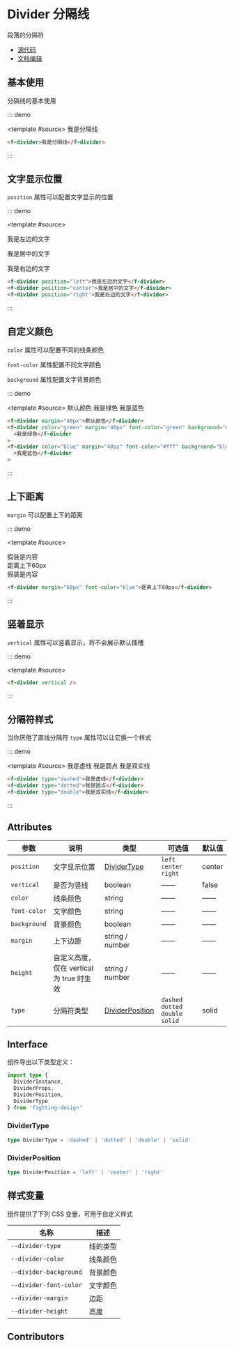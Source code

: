 # Divider 分隔线

段落的分隔符

- [源代码](https://github.com/FightingDesign/fighting-design/tree/master/packages/fighting-design/divider)
- [文档编辑](https://github.com/FightingDesign/fighting-design/blob/master/docs/components/divider.md)

## 基本使用

分隔线的基本使用

::: demo

<template #source>
<f-divider margin="20px">我是分隔线</f-divider>
</template>

```html
<f-divider>我是分隔线</f-divider>
```

:::

## 文字显示位置

`position` 属性可以配置文字显示的位置

::: demo

<template #source>

<p/>
<f-divider position='left'>我是左边的文字</f-divider>
<p/>
<f-divider position='center'>我是居中的文字</f-divider>
<p/>
<f-divider position='right'>我是右边的文字</f-divider>
<p/>
</template>

```html
<f-divider position="left">我是左边的文字</f-divider>
<f-divider position="center">我是居中的文字</f-divider>
<f-divider position="right">我是右边的文字</f-divider>
```

:::

## 自定义颜色

`color` 属性可以配置不同的线条颜色

`font-color` 属性配置不同文字颜色

`background` 属性配置文字背景颜色

::: demo

<template #source>
<f-divider margin="40px">默认颜色</f-divider>
<f-divider color="green" margin="40px" font-color="green" background="#eee">我是绿色</f-divider>
<f-divider color="blue" margin="40px" font-color="#fff" background="blue">我是蓝色</f-divider>

</template>

```html
<f-divider margin="40px">默认颜色</f-divider>
<f-divider color="green" margin="40px" font-color="green" background="#eee"
  >我是绿色</f-divider
>
<f-divider color="blue" margin="40px" font-color="#fff" background="blue"
  >我是蓝色</f-divider
>
```

:::

## 上下距离

`margin` 可以配置上下的距离

::: demo

<template #source>

<div>假装是内容</div>
<f-divider margin="60px" font-color="blue">距离上下60px</f-divider>
<div>假装是内容</div>
</template>

```html
<f-divider margin="60px" font-color="blue">距离上下60px</f-divider>
```

:::

## 竖着显示

`vertical` 属性可以竖着显示，将不会展示默认插槽

::: demo

<template #source>
<f-divider vertical />
</template>

```html
<f-divider vertical />
```

:::

## 分隔符样式

当你厌倦了直线分隔符 `type` 属性可以让它换一个样式

::: demo

<template #source>
<f-divider type="dashed">我是虚线</f-divider>
<f-divider type="dotted">我是圆点</f-divider>
<f-divider type="double">我是双实线</f-divider>
</template>

```html
<f-divider type="dashed">我是虚线</f-divider>
<f-divider type="dotted">我是圆点</f-divider>
<f-divider type="double">我是双实线</f-divider>
```

:::

## Attributes

| 参数         | 说明                                     | 类型                                           | 可选值                             | 默认值 |
| ------------ | ---------------------------------------- | ---------------------------------------------- | ---------------------------------- | ------ |
| `position`   | 文字显示位置                             | <a href="#dividertype">DividerType</a>         | `left` `center` `right`            | center |
| `vertical`   | 是否为竖线                               | boolean                                        | ——                                 | false  |
| `color`      | 线条颜色                                 | string                                         | ——                                 | ——     |
| `font-color` | 文字颜色                                 | string                                         | ——                                 | ——     |
| `background` | 背景颜色                                 | boolean                                        | ——                                 | ——     |
| `margin`     | 上下边距                                 | string / number                                | ——                                 | ——     |
| `height`     | 自定义高度，仅在 vertical 为 true 时生效 | string / number                                | ——                                 | ——     |
| `type`       | 分隔符类型                               | <a href="#dividerposition">DividerPosition</a> | `dashed` `dotted` `double` `solid` | solid  |

## Interface

组件导出以下类型定义：

```ts
import type {
  DividerInstance,
  DividerProps,
  DividerPosition,
  DividerType
} from 'fighting-design'
```

### DividerType

```ts
type DividerType = 'dashed' | 'dotted' | 'double' | 'solid'
```

### DividerPosition

```ts
type DividerPosition = 'left' | 'center' | 'right'
```

## 样式变量

组件提供了下列 CSS 变量，可用于自定义样式

| 名称                   | 描述     |
| ---------------------- | -------- |
| `--divider-type`       | 线的类型 |
| `--divider-color`      | 线条颜色 |
| `--divider-background` | 背景颜色 |
| `--divider-font-color` | 文字颜色 |
| `--divider-margin`     | 边距     |
| `--divider-height`     | 高度     |

## Contributors

<a href="https://github.com/Tyh2001" target="_blank">
  <f-avatar round src="https://avatars.githubusercontent.com/u/73180970?v=4" />
</a>

<a href="https://github.com/JayMeDotDot" target="_blank">
  <f-avatar round src="https://avatars.githubusercontent.com/u/43527124?v=4" />
</a>
